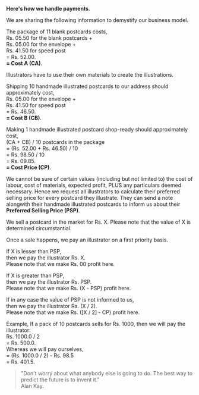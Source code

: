 **Here's how we handle payments**.

We are sharing the following information to demystify our business model.

The package of 11 blank postcards costs,  
Rs. 05.50 for the blank postcards +  
Rs. 05.00 for the envelope +  
Rs. 41.50 for speed post  
= Rs. 52.00.  
**= Cost A (CA)**.

Illustrators have to use their own materials to create the illustrations.

Shipping 10 handmade illustrated postcards to our address should approximately cost,  
Rs. 05.00 for the envelope +  
Rs. 41.50 for speed post  
= Rs. 46.50.  
**= Cost B (CB)**.

Making 1 handmade illustrated postcard shop-ready should approximately cost,  
(CA + CB) / 10 postcards in the package  
= (Rs. 52.00 + Rs. 46.50) / 10  
= Rs. 98.50 / 10  
= Rs. 09.85.  
**= Cost Price (CP)**.

We cannot be sure of certain values (including but not limited to) the cost of labour, cost of materials, expected profit, PLUS any particulars deemed necessary. Hence we request all illustrators to calculate their preferred selling price for every postcard they illustrate. They can send a note alongwith their handmade illustrated postcards to inform us about their **Preferred Selling Price (PSP)**.

We sell a postcard in the market for Rs. X.
Please note that the value of X is determined circumstantial.  

Once a sale happens, we pay an illustrator on a first priority basis.

If X is lesser than PSP,  
then we pay the illustrator Rs. X.  
Please note that we make Rs. 00 profit here.

If X is greater than PSP,  
then we pay the illustrator Rs. PSP.  
Please note that we make Rs. (X - PSP) profit here.

If in any case the value of PSP is not informed to us,  
then we pay the illustrator Rs. (X / 2).  
Please note that we make Rs. ([X / 2] - CP) profit here.

Example, If a pack of 10 postcards sells for Rs. 1000, then we will pay the illustrator:  
Rs. 1000.0 / 2  
= Rs. 500.0.  
Whereas we will pay ourselves,  
= (Rs. 1000.0 / 2) - Rs. 98.5  
= Rs. 401.5.

> "Don't worry about what anybody else is going to do. The best way to predict the future is to invent it."  
> Alan Kay.
